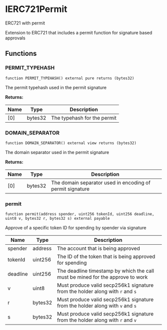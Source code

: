 

# IERC721Permit


ERC721 with permit

Extension to ERC721 that includes a permit function for signature based approvals


## Functions
### PERMIT_TYPEHASH

```solidity
function PERMIT_TYPEHASH() external pure returns (bytes32)
```

The permit typehash used in the permit signature

**Returns:**

| Name | Type | Description |
| ---- | ---- | ----------- |
| [0] | bytes32 | The typehash for the permit |

### DOMAIN_SEPARATOR

```solidity
function DOMAIN_SEPARATOR() external view returns (bytes32)
```

The domain separator used in the permit signature

**Returns:**

| Name | Type | Description |
| ---- | ---- | ----------- |
| [0] | bytes32 | The domain separator used in encoding of permit signature |

### permit

```solidity
function permit(address spender, uint256 tokenId, uint256 deadline, uint8 v, bytes32 r, bytes32 s) external payable
```

Approve of a specific token ID for spending by spender via signature

| Name | Type | Description |
| ---- | ---- | ----------- |
| spender | address | The account that is being approved |
| tokenId | uint256 | The ID of the token that is being approved for spending |
| deadline | uint256 | The deadline timestamp by which the call must be mined for the approve to work |
| v | uint8 | Must produce valid secp256k1 signature from the holder along with `r` and `s` |
| r | bytes32 | Must produce valid secp256k1 signature from the holder along with `v` and `s` |
| s | bytes32 | Must produce valid secp256k1 signature from the holder along with `r` and `v` |

